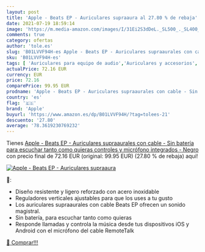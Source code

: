 ```yaml
---
layout: post
title: 'Apple - Beats EP - Auriculares supraaura al 27.80 % de rebaja'
date: 2021-07-19 18:59:14
image: 'https://m.media-amazon.com/images/I/31Ei2S3dDeL._SL500_._SL400_.jpg'
comments: true
category: ofertas
author: 'tole.es'
slug: 'B01LVVF94H-es Apple - Beats EP - Auriculares supraaurales con cable -...'
sku: 'B01LVVF94H-es'
tags: [ 'Auriculares para equipo de audio','Auriculares y accesorios','Electrónica','apple', ]
actualPrice: 72.16 EUR
currency: EUR
price: 72.16
comparePrice: 99.95 EUR
prodname: 'Apple - Beats EP - Auriculares supraaurales con cable - Sin batería para escuchar tanto como quieras  controles y micrófono integrados - Negro'
country: 'es'
flag: '🇪🇸'
brand: 'Apple'
buyurl: 'https://www.amazon.es/dp/B01LVVF94H/?tag=tolees-21'
descuento: '27.80'
average: '78.3619230769232'
---
```


Tienes [Apple - Beats EP - Auriculares supraaurales con cable - Sin batería para escuchar tanto como quieras  controles y micrófono integrados - Negro](https://www.amazon.es/dp/B01LVVF94H/?tag=tolees-21) con precio final de  72.16 EUR (original: 99.95 EUR) (27.80 %  de rebaja) aqui!

[![Apple - Beats EP - Auriculares supraaura](https://m.media-amazon.com/images/I/31Ei2S3dDeL._SL500_._SL400_.jpg)](https://www.amazon.es/dp/B01LVVF94H/?tag=tolees-21)

🔎:

- Diseño resistente y ligero reforzado con acero inoxidable
- Reguladores verticales ajustables para que los uses a tu gusto
- Los auriculares supraaurales con cable Beats EP ofrecen un sonido magistral.
- Sin batería, para escuchar tanto como quieras
- Responde llamadas y controla la música desde tus dispositivos iOS y Android con el micrófono del cable RemoteTalk

[🛒 Comprar!!!](https://www.amazon.es/dp/B01LVVF94H/?tag=tolees-21)
